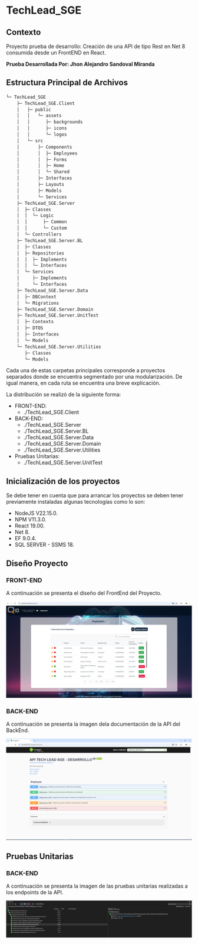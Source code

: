 # TechLead_SGE

## Contexto

Proyecto prueba de desarrollo: Creación de una API de tipo Rest en Net 8 consumida desde un FrontEND en React.

<b> Prueba Desarrollada Por: Jhon Alejandro Sandoval Miranda </b> 

## Estructura Principal de Archivos

```bash
└─ TechLead_SGE
    ├─ TechLead_SGE.Client
    │   ├─ public
    │   │   └─ assets
    │   │      ├─ backgrounds
    │   │      ├─ icons
    │   │      └─ logos
    │   └─ src
    │       ├─ Components
    │       │  ├─ Employees 
    │       │  ├─ Forms 
    │       │  ├─ Home
    │       │  └─ Shared
    │       ├─ Interfaces
    │       ├─ Layouts
    │       ├─ Models
    │       └─ Services
    ├─ TechLead_SGE.Server
    │  ├─ Classes
    │  │  └─ Logic
    │  │      ├─ Common
    │  │      └─ Custom
    │  └─ Controllers
    ├─ TechLead_SGE.Server.BL
    │  ├─ Classes
    │  ├─ Repositories
    │  │  ├─ Implements
    │  │  └─ Interfaces
    │  └─ Services
    │     ├─ Implements
    │     └─ Interfaces
    ├─ TechLead_SGE.Server.Data
    │  ├─ DBContext
    │  └─ Migrations
    ├─ TechLead_SGE.Server.Domain
    ├─ TechLead_SGE.Server.UnitTest
    │  ├─ Contexts
    │  ├─ DTOS
    │  ├─ Interfaces
    │  └─ Models
    └─ TechLead_SGE.Server.Utilities
       ├─ Classes
       └─ Models
```

Cada una de estas carpetas principales corresponde a proyectos separados donde se encuentra segmentado por una modularización. De igual manera, en cada ruta se encuentra una breve explicación.

La distribución se realizó de la siguiente forma:

* FRONT-END: 
    - ./TechLead_SGE.Client
* BACK-END: 
    - ./TechLead_SGE.Server
    - ./TechLead_SGE.Server.BL
    - ./TechLead_SGE.Server.Data
    - ./TechLead_SGE.Server.Domain
    - ./TechLead_SGE.Server.Utilities
* Pruebas Unitarias:
    - ./TechLead_SGE.Server.UnitTest

## Inicialización de los proyectos

Se debe tener en cuenta que para arrancar los proyectos se deben tener previamente instaladas algunas tecnologías como lo son:

- NodeJS V22.15.0.
- NPM V11.3.0.
- React 19.00.
- Net 8.
- EF 9.0.4.
- SQL SERVER - SSMS 18.

## Diseño Proyecto

### FRONT-END
A continuación se presenta el diseño del FrontEnd del Proyecto.

![](./FrontEnd.png)

### BACK-END
A continuación se presenta la imagen dela documentación de la API del BackEnd.

![](./BackEnd.png)

## Pruebas Unitarias

### BACK-END
A continuación se presenta la imagen de las pruebas unitarias realizadas a los endpoints de la API.

![](./UnitTest_BackEnd.png)
